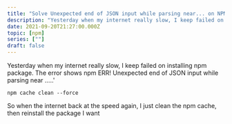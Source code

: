 ```yaml
---
title: "Solve Unexpected end of JSON input while parsing near... on NPM install"
description: "Yesterday when my internet really slow, I keep failed on installing npm package. The error shows npm ERR! Unexpected end of JSON input while parsing near ....."
date: 2021-09-20T21:27:00.000Z
topic: [npm]
series: [""]
draft: false
---
```

Yesterday when my internet really slow, I keep failed on installing npm package. The error shows npm ERR! Unexpected end of JSON input while parsing near .....'

```
npm cache clean --force
```

So when the internet back at the speed again, I just clean the npm cache, then reinstall the package I want


